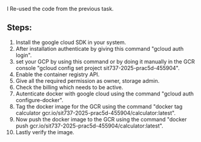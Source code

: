 I Re-used the code from the previous task.
## Steps:
1) Install the google cloud SDK in your system.
2) After installation authenticate by giving this command "gcloud auth login".
3) set your GCP by using this command or by doing it manually in the GCR console "gcloud config set project sit737-2025-prac5d-455904".
4) Enable the container registry API.
5) Give all the required permission as owner, storage admin.
6) Check the billing which needs to be active.
7) Autenticate docker with google cloud using the command "gcloud auth configure-docker".
8) Tag the docker image for the GCR using the command "docker tag calculator gcr.io/sit737-2025-prac5d-455904/calculator:latest".
9) Now push the docker image to the GCR using the command "docker push gcr.io/sit737-2025-prac5d-455904/calculator:latest".
10) Lastly verify the image.